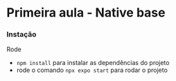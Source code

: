 # Primeira aula - Native base

### Instação

Rode

- `npm install` para instalar as dependências do projeto
- rode o comando `npx expo start` para rodar o projeto
